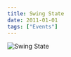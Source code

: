 ```yaml
---
title: Swing State
date: 2011-01-01
tags: ["Events"]
---
```


![Swing State](/rm_ation/images/2011-01-01.jpg)
